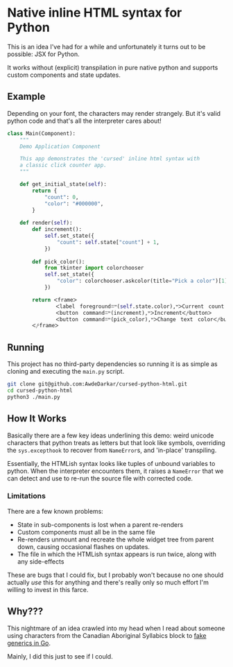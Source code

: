 # Native inline HTML syntax for Python
This is an idea I've had for a while and unfortunately it turns out to be possible: JSX for Python.

It works without (explicit) transpilation in pure native python and supports custom components and
state updates.

## Example
Depending on your font, the characters may render strangely. But it's valid python code and that's
all the interpreter cares about!

```python
class Main(Component):
    """
    Demo Application Component

    This app demonstrates the 'cursed' inline html syntax with
    a classic click counter app.
    """

    def get_initial_state(self):
        return {
            "count": 0,
            "color": "#000000",
        }
    
    def render(self):
        def increment():
            self.set_state({
                "count": self.state["count"] + 1,
            })
        
        def pick_color():
            from tkinter import colorchooser
            self.set_state({
                "color": colorchooser.askcolor(title="Pick a color")[1],
            })

        return ᐸframeᐳ
        ㅤㅤㅤㅤㅤᐸlabelㅤforegroundꘌײ(self.state.color),ײᐳCurrentㅤcountㅤisㅤ(self.state.count),ᐸ𐤕labelᐳ
        ㅤㅤㅤㅤㅤᐸbuttonㅤcommandꘌײ(increment),ײᐳIncrementᐸ𐤕buttonᐳ
        ㅤㅤㅤㅤㅤᐸbuttonㅤcommandꘌײ(pick_color),ײᐳChangeㅤtextㅤcolorᐸ𐤕buttonᐳ
        ᐸ𐤕frameᐳ
```

## Running
This project has no third-party dependencies so running it is as simple as cloning and executing the
`main.py` script.

```bash
git clone git@github.com:AwdeDarkar/cursed-python-html.git
cd cursed-python-html
python3 ./main.py
```

## How It Works
Basically there are a few key ideas underlining this demo: weird unicode characters that python
treats as letters but that look like symbols, overriding the `sys.excepthook` to recover from
`NameError`s, and 'in-place' transpiling.

Essentially, the HTMLish syntax looks like tuples of unbound variables to python. When the
interpreter encounters them, it raises a `NameError` that we can detect and use to re-run the
source file with corrected code.

### Limitations
There are a few known problems:
  + State in sub-components is lost when a parent re-renders
  + Custom components must all be in the same file
  + Re-renders unmount and recreate the whole widget tree from parent down, causing occasional
    flashes on updates.
  + The file in which the HTMLish syntax appears is run twice, along with any side-effects

These are bugs that I could fix, but I probably won't because no one should actually _use_ this
for anything and there's really only so much effort I'm willing to invest in this farce.

## Why???
This nightmare of an idea crawled into my head when I read about someone using characters from
the Canadian Aboriginal Syllabics block to [fake generics in
Go](https://old.reddit.com/r/rust/comments/5penft/comment/dcsgk7n/).

Mainly, I did this just to see if I could.
